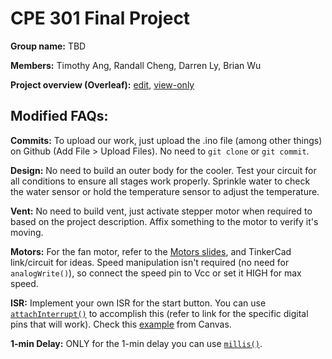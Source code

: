 # CPE 301 Final Project
**Group name:** TBD

**Members:** Timothy Ang, Randall Cheng, Darren Ly, Brian Wu

**Project overview (Overleaf):** [edit](https://www.overleaf.com/6391323233fnwcwtbzqymh#390bff), [view-only](https://www.overleaf.com/read/dsyhzghzqyfx#209be3)


## Modified FAQs:
**Commits:** To upload our work, just upload the .ino file (among other things) on Github (Add File > Upload Files). No need to `git clone` or `git commit`.

**Design:** No need to build an outer body for the cooler. Test your circuit for all conditions to ensure all stages work properly. Sprinkle water to check the water sensor or hold the temperature sensor to adjust the temperature.

**Vent:** No need to build vent, just activate stepper motor when required to based on the project description. Affix something to the motor to verify it's moving.

**Motors:** For the fan motor, refer to the [Motors slides](https://webcampus.unr.edu/courses/108762/modules/items/3149526), and TinkerCad link/circuit for ideas. Speed manipulation isn't required (no need for `analogWrite()`), so connect the speed pin to Vcc or set it HIGH for max speed.

**ISR:** Implement your own ISR for the start button. You can use [`attachInterrupt()`](https://www.arduino.cc/reference/en/language/functions/external-interrupts/attachinterrupt/) to accomplish this (refer to link for the specific digital pins that will work). Check this [example](https://webcampus.unr.edu/courses/108762/files/13151854) from Canvas.

**1-min Delay:** ONLY for the 1-min delay you can use [`millis()`](https://docs.arduino.cc/built-in-examples/digital/BlinkWithoutDelay/).
